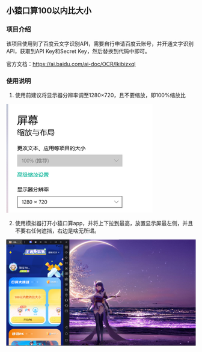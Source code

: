## 小猿口算100以内比大小

### 项目介绍

该项目使用到了百度云文字识别API，需要自行申请百度云账号，并开通文字识别API，获取到API Key和Secret Key，然后替换到代码中即可。

官方文档：https://ai.baidu.com/ai-doc/OCR/Ikibizxql

### 使用说明

1. 使用前建议将显示器分辨率调至1280×720，且不要缩放，即100%缩放比

![img.png](src%2Fmain%2Fjava%2Fdoc%2Fimg.png)

2. 使用模拟器打开小猿口算app，并将上下拉到最高，放置显示屏最左侧，并且不要右任何遮挡，右边是啥无所谓。

![img_1.png](src%2Fmain%2Fjava%2Fdoc%2Fimg_1.png)
